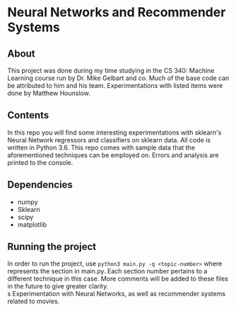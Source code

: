 # Neural Networks and Recommender Systems

## About
This project was done during my time studying in the CS 340: Machine Learning course run by Dr. Mike Gelbart and co. Much of the base code can be attributed to him and his team. Experimentations with listed items were done by Matthew Hounslow.

## Contents

  In this repo you will find some interesting experimentations with sklearn's Neural Network regressors and classifiers on sklearn data. All code is written in Python 3.6. This repo comes with sample data that the aforementioned techniques can be employed on. Errors and analysis are printed to the console.

## Dependencies

- numpy
- Sklearn
- scipy
- matplotlib

## Running the project

In order to run the project, use `python3 main.py -q <topic-number>` where <topic-number> represents the section in main.py. Each section number pertains to a different technique in this case. More comments will be added to these files in the future to give greater clarity.  
s
Experimentation with Neural Networks, as well as recommender systems related to movies.
